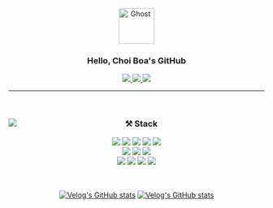 <div align="center">

<img src="https://raw.githubusercontent.com/Tarikul-Islam-Anik/Animated-Fluent-Emojis/master/Emojis/Smilies/Ghost.png" alt="Ghost" width="70" height="70" />
    
  ### Hello, Choi Boa's GitHub

<a href="https://hits.seeyoufarm.com"> 
  <img src="https://hits.seeyoufarm.com/api/count/incr/badge.svg?url=https%3A%2F%2Fgithub.com%2FswallowedB%2F&count_bg=%23000000&title_bg=%23000000&icon=github.svg&icon_color=%23FFFFFF&title=GitHub&edge_flat=false"/>
</a>
<a href="https://velog.io/@swallowed_o0"> 
  <img src="https://img.shields.io/badge/Velog-20C997?style=flat-square&logo=Velog&logoColor=white"> 
</a>
<a href="mailto:https://mail.google.com/mail/u/0/?tab=rm&ogbl#inbox"> 
 <img src="https://img.shields.io/badge/Gmail-EA4335?style=flat-square&logo=Gmail&logoColor=white"> 
</a>

---


 <br>

<div>
  

<img align="left" src="https://github-readme-stats.vercel.app/api?username=swallowedB&show_icons=true&theme=github_dark&hide_border=true&hide_title=false&hide=stars,contribs"/></a>

<div>

  ### ⚒ Stack
  <!-- 스택 -->
  <img src="https://img.shields.io/badge/HTML5-E34F26?style=flat-square&logo=html5&logoColor=white"/>
  <img src="https://img.shields.io/badge/CSS3-1572B6?style=flat-square&logo=CSS3&logoColor=white">
  <img src="https://img.shields.io/badge/JavaScript-F7DF1E?style=flat-square&logo=javascript&logoColor=black"/>
  <img src="https://img.shields.io/badge/React-29B6F6?style=flat-square&logo=React&logoColor=white"/>
  <img src="https://img.shields.io/badge/Tailwind CSS-26C6DA?style=flat-square&logo=Tailwind CSS&logoColor=white"/>
  <br>
  <img src="https://img.shields.io/badge/styled components-EC407A?style=flat-square&logo=styled-components&logoColor=white"/>
  <img src="https://img.shields.io/badge/Typescript-3178C6?style=flat-square&logo=Typescript&logoColor=white"/>
  <img src="https://img.shields.io/badge/Vue.js-26A69A?style=flat-square&logo=Vue.js&logoColor=white"/>

  <!-- tools -->
  <br>
  <img src="https://img.shields.io/badge/Figma-2F0B3A?style=flat-square&logo=Figma&logoColor=white">
  <img src="https://img.shields.io/badge/Git-F05032?style=flat-square&logo=git&logoColor=white"/>
  <img src="https://img.shields.io/badge/Github-181717?style=flat-square&logo=Github&logoColor=white">
  <img src="https://img.shields.io/badge/Slack-4A154B?style=flat-square&logo=Slack&logoColor=white">
</div>
</div>

 <br>


 <br>

<div align="center">
  
[![Velog's GitHub stats](https://velog-readme-stats.vercel.app/api?name=swallowed_o0&tag=TIL&color=dark)](https://github.com/eungyeole/velog-readme-stats)
[![Velog's GitHub stats](https://velog-readme-stats.vercel.app/api?name=swallowed_o0&tag=Devlog&color=dark)](https://github.com/eungyeole/velog-readme-stats)

</div>
